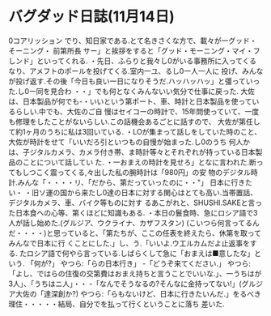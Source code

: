 # バグダッド日誌(11月14日)

0コアリッション
でり、知日家である.とて名きさくな方で、載々が一グッド・そーニング・
前第所長
サー」と挨拶をすると「グッド・モーニング・マイ・フしンド」といってくれる.
・先日、ふらりと我々し0がいる事務所に入ってくるなり、アメフトのポールを投げてくる.室内一ユ、るし0一人一人に
投げ、みんなが投げ返す.その後「今日も良い一日になりそうだ.ハッハッハッ」と彊っていった.し0ー同を見合わ
・・」でも何となくみんないい気分で仕事に戻った.
大佐は、日本製品が何でも-・いいという第ポート、車、時計と日本製品を使っているらしい.中でも、大佐のご自
慢はセイコーの時計で、15年問使っていて、一度も修理をしたことがないらしい.この話機会あるごとに話すので、
大佐が第任して約1ヶ月のうちに私は3回いている.
・LOが集まって話しをしていた時のこと、大佐が時計をせて「いいだろ引といつもの自慢が始まった.し0のうち
何人かは、子ジタルカメラ、カメラ付き帯、ま時計等々とそれぞれが持っている日本製品のことについて話してい
た.
・一おまえの時計を見せろ」となに言われた.断ってもしつこく震ってくる,々出した私の腕時計は「980円」の安
物のデジタル時計.みんな「・・・・リ、「だから、第だっていったのに・・"」
日本に行きたい・
・旧ソ運の国から来たし0達の日本に対する関心はとても高い.当帯置話、デジタルカメラ、車、バイク等ものに対す
るあこがれと、SHUSHI.SAKEと言った日本食への心等、第くほどに知識もある.
・本日の鬟食時、急にロシア語で3人が話し始めた.(グルジア、ウクライナ、カザフスタン)
(こいつら何言ってるんだ・・・・)と思っていると、「第たちが、ここの任表を終えたら、休第を取ってみんなで日本に行
くことにした.」し、う.「いいよ.ウ工ルカムだよ止返事をする.
たロシア語で何やら言っている.しばらくして急に「おまえは■意したな」という.
「何が?」
やつら:「らの日本行き」
-「どうぞ来てください.」
やつら:「よし、ではらの住復の交第費はおまえ持ちと言うことでいいな.」、一うちはが3人」、「うちはニ人」・・
-「なんでそうなるの?そんなに金持ってない!」(グルジア大佐の「達深創か?)
やつら:「らもないけど、日本に行きたいんだ.」をるべき理住・・・・・結局、自分でを払って行くということに落ち
差いた.
